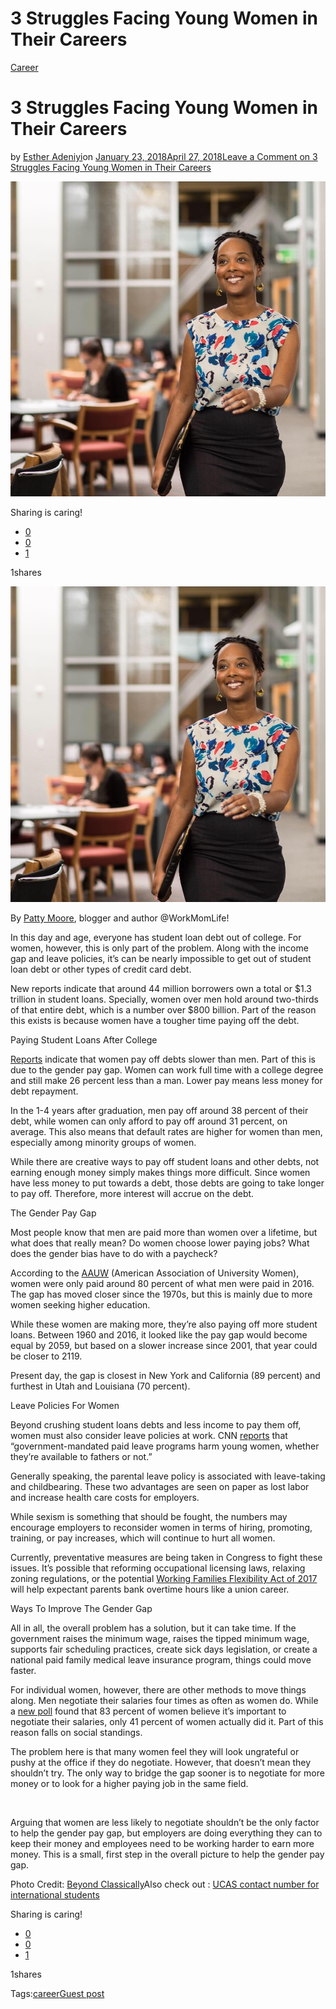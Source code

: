 # 3 Struggles Facing Young Women in Their Careers

[Career](https://estheradeniyi.com/category/career/)
# 3 Struggles Facing Young Women in Their Careers

by [Esther Adeniyi](https://estheradeniyi.com/author/esther-adeniyi/)on [January 23, 2018April 27, 2018](https://estheradeniyi.com/struggles-facing-young-women-career/)[Leave a Comment on 3 Struggles Facing Young Women in Their Careers](https://estheradeniyi.com/struggles-facing-young-women-career/#respond)

![](images/Careerwoman.jpg)

Sharing is caring!

- [0](https://www.facebook.com/sharer/sharer.php?u=https%3A%2F%2Festheradeniyi.com%2Fstruggles-facing-young-women-career%2F&amp;t=3%20Struggles%20Facing%20Young%20Women%20in%20Their%20Careers)
- [0](https://twitter.com/intent/tweet?text=3%20Struggles%20Facing%20Young%20Women%20in%20Their%20Careers&amp;url=https%3A%2F%2Festheradeniyi.com%2Fstruggles-facing-young-women-career%2F)
- [1](#)

1shares

[![](images/Careerwoman.jpg)](images/Careerwoman.jpg)

By
[Patty Moore](http://workingmotherlife.com/), blogger and author @WorkMomLife!

In this day and age, everyone has
 student loan debt out of college. For women, however, this is only part of the
 problem. Along with the income gap and leave policies, it&#x2019;s can be nearly
 impossible to get out of student loan debt or other types of credit card debt.

New reports indicate that around 44
 million borrowers own a total or $1.3 trillion in student loans. Specially,
 women over men hold around two-thirds of that entire debt, which is a number
 over $800 billion. Part of the reason this exists is because women have a
 tougher time paying off the debt.

Paying
 Student Loans After College

[Reports](https://lendedu.com/news/race-gender-paying-for-college/) indicate that women pay off debts slower than men. Part of
 this is due to the gender pay gap. Women can work full time with a college
 degree and still make 26 percent less than a man. Lower pay means less money
 for debt repayment.

In the 1-4 years after graduation, men
 pay off around 38 percent of their debt, while women can only afford to pay off
 around 31 percent, on average. This also means that default rates are higher
 for women than men, especially among minority groups of women.

While there are creative ways to pay
 off student loans and other debts, not earning enough money simply makes things
 more difficult. Since women have less money to put towards a debt, those debts
 are going to take longer to pay off. Therefore, more interest will accrue on
 the debt.

The
 Gender Pay Gap

Most people know that men are paid more
 than women over a lifetime, but what does that really mean? Do women choose
 lower paying jobs? What does the gender bias have to do with a paycheck?

According to the [AAUW](http://www.aauw.org/) (American Association of University Women), women were only
 paid around 80 percent of what men were paid in 2016. The gap has moved closer
 since the 1970s, but this is mainly due to more women seeking higher education.

While these women are making more,
 they&#x2019;re also paying off more student loans. Between 1960 and 2016, it looked
 like the pay gap would become equal by 2059, but based on a slower increase
 since 2001, that year could be closer to 2119.

Present day, the gap is closest in New
 York and California (89 percent) and furthest in Utah and Louisiana (70
 percent).

Leave
 Policies For Women

Beyond crushing student loans debts and
 less income to pay them off, women must also consider leave policies at work.
 CNN [reports](http://www.cnn.com/2017/05/30/opinions/trump-budget-paid-leave-calder-opinion/) that &#x201C;government-mandated paid leave programs harm young
 women, whether they&#x2019;re available to fathers or not.&#x201D;

Generally speaking, the parental leave
 policy is associated with leave-taking and childbearing. These two advantages
 are seen on paper as lost labor and increase health care costs for employers.

While sexism is something that should
 be fought, the numbers may encourage employers to reconsider women in terms of
 hiring, promoting, training, or pay increases, which will continue to hurt all
 women.

Currently, preventative measures are
 being taken in Congress to fight these issues. It&#x2019;s possible that reforming
 occupational licensing laws, relaxing zoning regulations, or the potential [Working
 Families Flexibility Act of 2017](https://www.congress.gov/bill/115th-congress/house-bill/1180/text)
 will help expectant parents bank overtime hours like a union career.

Ways
 To Improve The Gender Gap

All in all, the overall problem has a
 solution, but it can take time. If the government raises the minimum wage,
 raises the tipped minimum wage, supports fair scheduling practices, create sick
 days legislation, or create a national paid family medical leave insurance
 program, things could move faster.

For individual women, however, there
 are other methods to move things along. Men negotiate their salaries four times
 as often as women do. While a [new
 poll](http://time.com/money/4285843/gender-pay-gap-excuses-wrong/) found that 83 percent of women believe
 it&#x2019;s important to negotiate their salaries, only 41 percent of women actually
 did it. Part of this reason falls on social standings.

The problem here is that many women
 feel they will look ungrateful or pushy at the office if they do negotiate.
 However, that doesn&#x2019;t mean they shouldn&#x2019;t try. The only way to bridge the gap
 sooner is to negotiate for more money or to look for a higher paying job in the
 same field.

&#xA0;

Arguing that women are less likely to
 negotiate shouldn&#x2019;t be the only factor to help the gender pay gap, but
 employers are doing everything they can to keep their money and employees need
 to be working harder to earn more money. This is a small, first step in the
 overall picture to help the gender pay gap.

Photo Credit: [Beyond Classically](http://beyondclassicallybeautiful.com/2015/11/artist-dania-frink-honors-black-career-women-with-her-latest-work/)Also check out :&#xA0;[UCAS contact number for international students](https://www.numbershelpline.co.uk/ucas-contact-telephone-number/)

Sharing is caring!

- [0](https://www.facebook.com/sharer/sharer.php?u=https%3A%2F%2Festheradeniyi.com%2Fstruggles-facing-young-women-career%2F&amp;t=3%20Struggles%20Facing%20Young%20Women%20in%20Their%20Careers)
- [0](https://twitter.com/intent/tweet?text=3%20Struggles%20Facing%20Young%20Women%20in%20Their%20Careers&amp;url=https%3A%2F%2Festheradeniyi.com%2Fstruggles-facing-young-women-career%2F)
- [1](#)

1shares

Tags:[career](https://estheradeniyi.com/tag/career/)[Guest post](https://estheradeniyi.com/tag/guest-post/)